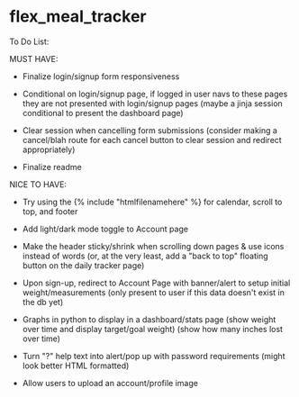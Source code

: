 # flex_meal_tracker


To Do List:

MUST HAVE:
- Finalize login/signup form responsiveness

- Conditional on login/signup page, if logged in user navs to these pages they are not presented with login/signup pages (maybe a jinja session conditional to present the dashboard page)

- Clear session when cancelling form submissions (consider making a cancel/blah route for each cancel button to clear session and redirect appropriately)

- Finalize readme

NICE TO HAVE:
- Try using the {% include "htmlfilenamehere" %} for calendar, scroll to top, and footer

- Add light/dark mode toggle to Account page

- Make the header sticky/shrink when scrolling down pages & use icons instead of words (or, at the very least, add a "back to top" floating button on the daily tracker page)

- Upon sign-up, redirect to Account Page with banner/alert to setup initial weight/measurements (only present to user if this data doesn't exist in the db yet)

- Graphs in python to display in a dashboard/stats page
    (show weight over time and display target/goal weight)
    (show how many inches lost over time)

- Turn "?" help text into alert/pop up with password requirements (might look better HTML formatted)

- Allow users to upload an account/profile image



